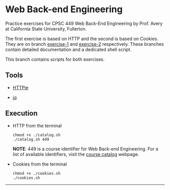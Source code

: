 # Web Back-end Engineering

Practice exercises for CPSC 449 Web Back-End Engineering by Prof. Avery at California State University, Fullerton.

The first exercise is based on HTTP and the second is based on Cookies. They are on branch [exercise-1][1] and [exercise-2][2] respectively. These branches contain detailed documentation and a dedicated shell script.

This branch contains scripts for both exercises.


## Tools

+ [HTTPie][3]

+ [jq][4]


## Execution

+ HTTP from the terminal

  ```
  chmod +x ./catalog.sh
  ./catalog.sh 449
  ```

  **NOTE**: 449 is a course identifier for Web Back-end Engineering. For a list of available identifiers, visit the [course catalog][5] webpage.

+ Cookies from the terminal

  ```
  chmod +x ./cookies.sh
  ./cookies.sh
  ```

---

[1]: https://github.com/saurami/webengg/tree/exercise-1
[2]: https://github.com/saurami/webengg/tree/exercise-2
[3]: https://httpie.io/
[4]: https://stedolan.github.io/jq/
[5]: https://catalog.fullerton.edu/
